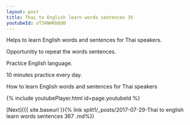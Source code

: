```yaml
---
layout: post
title: Thai to English learn words sentences 35 
youtubeId: oT34NHKbQd0
---
```

 
 
Helps to learn English words and sentences for Thai speakers.

Opportunitiy to repeat the words sentences. 

Practice English language. 
 
10 minutes practice every day. 
 
How to learn English words and sentences for Thai speakers 
 
{% include youtubePlayer.html id=page.youtubeId %}
 
 
[Next]({{ site.baseurl }}{% link  split1/_posts/2017-07-29-Thai to english learn words sentences 367 .md%})
 
